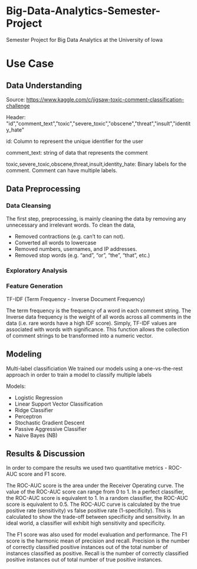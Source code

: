 # Big-Data-Analytics-Semester-Project
Semester Project for  Big Data Analytics at the University of Iowa

# Use Case 

## Data Understanding
Source: https://www.kaggle.com/c/jigsaw-toxic-comment-classification-challenge

Header: "id","comment_text","toxic","severe_toxic","obscene","threat","insult","identity_hate"

id: Column to represent the unique identifier for the user

comment_text: string of data that represents the comment

toxic,severe_toxic,obscene,threat,insult,identity_hate: Binary labels for the comment. Comment can have multiple labels.

## Data Preprocessing

### Data Cleansing 

The first step, preprocessing, is mainly cleaning the data by removing any unnecessary and irrelevant words. To clean the data,
- Removed contractions (e.g. can’t to can not).
- Converted all words to lowercase
- Removed numbers, usernames, and IP addresses.
- Removed stop words (e.g. “and”, “or”, “the”, “that”, etc.)

### Exploratory Analysis


### Feature Generation

TF-IDF (Term Frequency - Inverse Document Frequency)

The term frequency is the frequency of a word in each comment string. The Inverse data frequency is the weight of all words across all comments in the data (i.e. rare words have a high IDF score). Simply, TF-IDF values are associated with words with significance. This function allows the collection of comment strings to be transformed into a numeric vector.

## Modeling 

Multi-label classificiation
We trained our models using a one-vs-the-rest approach in order to train a model to classify multiple labels

Models:
- Logistic Regression
- Linear Support Vector Classification
- Ridge Classifier
- Perceptron
- Stochastic Gradient Descent
- Passive Aggressive Classifier
- Naive Bayes (NB)

## Results & Discussion

In order to compare the results we used two quantitative metrics - ROC-AUC score and F1 score. 

The ROC-AUC score is the area under the Receiver Operating curve. The value of the ROC-AUC score can range from 0 to 1. In a perfect classifier, the ROC-AUC score is equivalent to 1. In a random classifier, the ROC-AUC score is equivalent to 0.5. The ROC-AUC curve is calculated by the true positive rate (sensitivity) vs false positive rate (1-specificity). This is calculated to show the trade-off between specificity and sensitivity. In an ideal world, a classifier will exhibit high sensitivity and specificity. 

The F1 score was also used for model evaluation and performance. The F1 score is the harmonic mean of precision and recall. Precision is the number of correctly classified positive instances out of the total number of instances classified as positive. Recall is the number of correctly classified positive instances out of total number of true positive instances.

